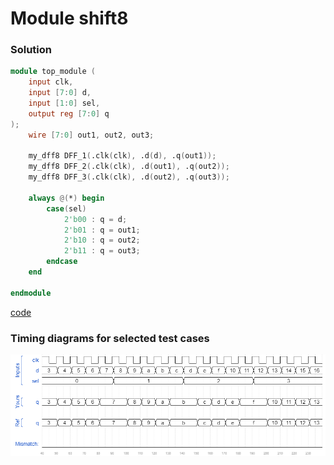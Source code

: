 # Module shift8
### Solution
```Verilog
module top_module ( 
    input clk, 
    input [7:0] d, 
    input [1:0] sel, 
    output reg [7:0] q 
);
    wire [7:0] out1, out2, out3;
    
    my_dff8 DFF_1(.clk(clk), .d(d), .q(out1));
    my_dff8 DFF_2(.clk(clk), .d(out1), .q(out2));
    my_dff8 DFF_3(.clk(clk), .d(out2), .q(out3));
    
    always @(*) begin
        case(sel)
            2'b00 : q = d;
            2'b01 : q = out1;
            2'b10 : q = out2;
            2'b11 : q = out3;
        endcase
    end

endmodule
```
[code](./24.v)

### Timing diagrams for selected test cases
![result](./result.png)
